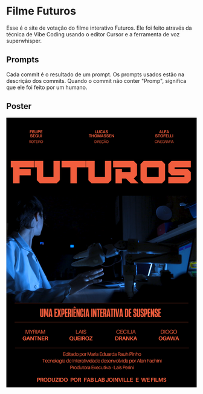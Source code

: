 # Filme Futuros

Esse é o site de votação do filme interativo Futuros.
Ele foi feito através da técnica de Vibe Coding usando o editor Cursor e a ferramenta de voz superwhisper.

## Prompts

Cada commit é o resultado de um prompt. Os prompts usados estão na descrição dos commits.
Quando o commit não conter "Promp", significa que ele foi feito por um humano.

## Poster

![Poster](assets/images/poster.png)
